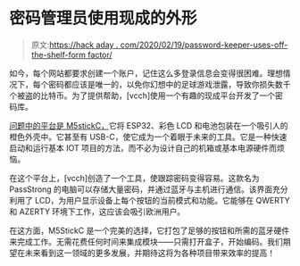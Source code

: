 # 密码管理员使用现成的外形

> 原文:[https://hack aday . com/2020/02/19/password-keeper-uses-off-the-shelf-form factor/](https://hackaday.com/2020/02/19/password-keeper-uses-off-the-shelf-formfactor/)

如今，每个网站都要求创建一个账户，记住这么多登录信息会变得很困难。理想情况下，每个密码都应该是唯一的，以免你幻想中的足球游戏泄露，导致你损失数千个被盗的比特币。为了提供帮助，[vcch]使用一个有趣的现成平台开发了一个密码库。

[问题中的平台是 M5stickC，](https://www.banggood.com/M5StickC-ESP32-PICO-Color-LCD-Mini-IoT-Development-Board-Finger-Computer-p-1476576.html?akmClientCountry=AU&)它将 ESP32、彩色 LCD 和电池包装在一个吸引人的橙色外壳中。它甚至有 USB-C，使它成为一个着眼于未来的工具。它是一种快速启动和运行基本 IOT 项目的方法，而不必为设计自己的机箱或基本电源硬件而烦恼。

在这个平台上，[vcch]创造了一个工具，使跟踪密码变得容易。这款名为 PassStrong 的电脑可以存储大量密码，并通过蓝牙与主机进行通信。该界面充分利用了 LCD，为用户显示设备上每个按钮的当前模式和功能。它能够在 QWERTY 和 AZERTY 环境下工作，这应该会吸引欧洲用户。

在这方面，M5StickC 是一个完美的选择，它打包了足够的按钮和所需的蓝牙硬件来完成工作。无需花费任何时间来集成模块——只需打开盒子，开始编码。我们期望在未来看到这一领域的更多发展，并期待这将为各种项目带来效率的提高！